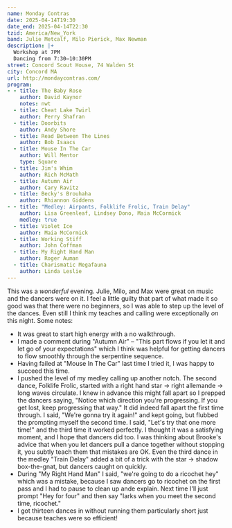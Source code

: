 ```yaml
---
name: Monday Contras
date: 2025-04-14T19:30
date_end: 2025-04-14T22:30
tzid: America/New_York
band: Julie Metcalf, Milo Pierick, Max Newman
description: |+
  Workshop at 7PM  
  Dancing from 7:30–10:30PM
street: Concord Scout House, 74 Walden St
city: Concord MA
url: http://mondaycontras.com/
program:
- - title: The Baby Rose
    author: David Kaynor
    notes: nwt
  - title: Cheat Lake Twirl
    author: Perry Shafran
  - title: Doorbits
    author: Andy Shore
  - title: Read Between The Lines
    author: Bob Isaacs
  - title: Mouse In The Car
    author: Will Mentor
    type: Square
  - title: Jim's Whim
    author: Rich McMath
  - title: Autumn Air
    author: Cary Ravitz
  - title: Becky's Brouhaha
    author: Rhiannon Giddens
- - title: "Medley: Airpants, Folklife Frolic, Train Delay"
    author: Lisa Greenleaf, Lindsey Dono, Maia McCormick
    medley: true
  - title: Violet Ice
    author: Maia McCormick
  - title: Working Stiff
    author: John Coffman
  - title: My Right Hand Man
    author: Roger Auman
  - title: Charismatic Megafauna
    author: Linda Leslie
---
```


This was a *wonderful* evening. Julie, Milo, and Max were great on music and the dancers were on it. I feel a little guilty that part of what made it so good was that there were no beginners, so I was able to step up the level of the dances. Even still I think my teaches and calling were exceptionally *on* this night. Some notes:

- It was great to start high energy with a no walkthrough.
- I made a comment during "Autumn Air" – "This part flows if you let it and let go of your expectations" which I think was helpful for getting dancers to flow smoothly through the serpentine sequence.
- Having failed at "Mouse In The Car" last time I tried it, I was happy to succeed this time.
- I pushed the level of my medley calling up another notch. The second dance, Folklife Frolic, started with a right hand star → right allemande → long waves circulate. I knew in advance this might fall apart so I prepped the dancers saying, "Notice which direction you're progressing. If you get lost, keep progressing that way." It did indeed fall apart the first time through. I said, "We're gonna try it again!" and kept going, but flubbed the prompting myself the second time. I said, "Let's try that one more time!" and the third time it worked perfectly. I thought it was a satisfying moment, and I hope that dancers did too. I was thinking about Brooke's advice that when you let dancers pull a dance together without stopping it, you subtly teach them that mistakes are OK. Even the third dance in the medley "Train Delay" added a bit of a trick with the star → shadow box-the-gnat, but dancers caught on quickly.
- During "My Right Hand Man" I said, "we're going to do a ricochet hey" which was a mistake, because I saw dancers go to ricochet on the first pass and I had to pause to clean up ande explain. Next time I'll just prompt "Hey for four" and then say "larks when you meet the second time, ricochet."
- I got thirteen dances in without running them particularly short just because teaches were so efficient!

